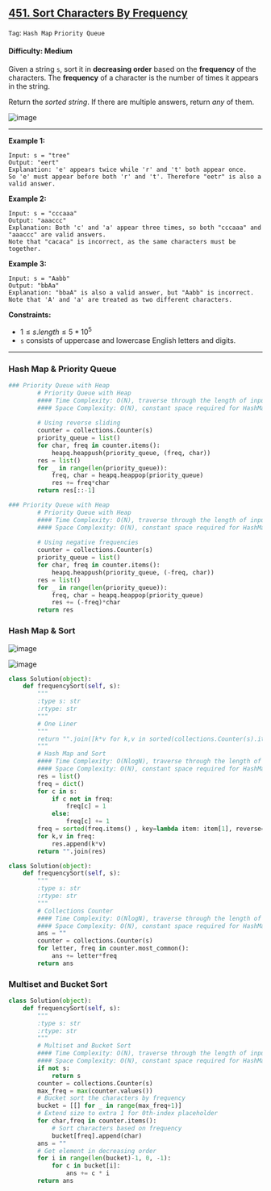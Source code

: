 ## [451. Sort Characters By Frequency](https://leetcode.com/problems/sort-characters-by-frequency)

```Tag```: ```Hash Map``` ```Priority Queue```

#### Difficulty: Medium

Given a string ```s```, sort it in __decreasing order__ based on the __frequency__ of the characters. The __frequency__ of a character is the number of times it appears in the string.

Return the _sorted string_. If there are multiple answers, return _any_ of them.

![image](https://github.com/quananhle/Python/assets/35042430/bcd529b1-b1e0-4ffb-8bae-915cfd4271d6)

---

__Example 1:__
```
Input: s = "tree"
Output: "eert"
Explanation: 'e' appears twice while 'r' and 't' both appear once.
So 'e' must appear before both 'r' and 't'. Therefore "eetr" is also a valid answer.
```

__Example 2:__
```
Input: s = "cccaaa"
Output: "aaaccc"
Explanation: Both 'c' and 'a' appear three times, so both "cccaaa" and "aaaccc" are valid answers.
Note that "cacaca" is incorrect, as the same characters must be together.
```

__Example 3:__
```
Input: s = "Aabb"
Output: "bbAa"
Explanation: "bbaA" is also a valid answer, but "Aabb" is incorrect.
Note that 'A' and 'a' are treated as two different characters.
```

__Constraints:__

- $1 \le s.length \le 5 * 10^5$
- ```s``` consists of uppercase and lowercase English letters and digits.

---

### Hash Map & Priority Queue

```Python
### Priority Queue with Heap
        # Priority Queue with Heap
        #### Time Complexity: O(N), traverse through the length of input s
        #### Space Complexity: O(N), constant space required for HashMap to store 26 characters, but output may keep up to the size of input s
        
        # Using reverse sliding
        counter = collections.Counter(s)
        priority_queue = list()
        for char, freq in counter.items():
            heapq.heappush(priority_queue, (freq, char))
        res = list()
        for _ in range(len(priority_queue)):
            freq, char = heapq.heappop(priority_queue)
            res += freq*char
        return res[::-1]
```

```Python
### Priority Queue with Heap
        # Priority Queue with Heap
        #### Time Complexity: O(N), traverse through the length of input s
        #### Space Complexity: O(N), constant space required for HashMap to store 26 characters, but output may keep up to the size of input s
        
        # Using negative frequencies
        counter = collections.Counter(s)
        priority_queue = list()
        for char, freq in counter.items():
            heapq.heappush(priority_queue, (-freq, char))
        res = list()
        for _ in range(len(priority_queue)):
            freq, char = heapq.heappop(priority_queue)
            res += (-freq)*char
        return res

```

### Hash Map & Sort

![image](https://leetcode.com/problems/sort-characters-by-frequency/Figures/451/hashmap.png)

![image](https://leetcode.com/problems/sort-characters-by-frequency/Figures/451/hashmap_sorted.png)

```Python
class Solution(object):
    def frequencySort(self, s):
        """
        :type s: str
        :rtype: str
        """
        # One Liner
        """
        return "".join([k*v for k,v in sorted(collections.Counter(s).items() , key=lambda item: item[1], reverse=True)])
        """
        # Hash Map and Sort
        #### Time Complexity: O(NlogN), traverse through the length of input s. Sort operation takes O(klogk)
        #### Space Complexity: O(N), constant space required for HashMap to store 26 characters, but output may keep up to the size of input s
        res = list()
        freq = dict()
        for c in s:
            if c not in freq:
                freq[c] = 1
            else:
                freq[c] += 1
        freq = sorted(freq.items() , key=lambda item: item[1], reverse=True)
        for k,v in freq:
            res.append(k*v)
        return "".join(res)
```
```Python
class Solution(object):
    def frequencySort(self, s):
        """
        :type s: str
        :rtype: str
        """
        # Collections Counter
        #### Time Complexity: O(NlogN), traverse through the length of input s. Sort operation takes O(klogk)
        #### Space Complexity: O(N), constant space required for HashMap to store 26 characters, but output may keep up to the size of input s     
        ans = ""
        counter = collections.Counter(s)
        for letter, freq in counter.most_common():
            ans += letter*freq
        return ans
```

### Multiset and Bucket Sort

```Python
class Solution(object):
    def frequencySort(self, s):
        """
        :type s: str
        :rtype: str
        """
        # Multiset and Bucket Sort
        #### Time Complexity: O(N), traverse through the length of input s
        #### Space Complexity: O(N), constant space required for HashMap to store 26 characters, but output may keep up to the size of input s
        if not s:
            return s
        counter = collections.Counter(s)
        max_freq = max(counter.values())
        # Bucket sort the characters by frequency
        bucket = [[] for _ in range(max_freq+1)]
        # Extend size to extra 1 for 0th-index placeholder
        for char,freq in counter.items():
            # Sort characters based on frequency
            bucket[freq].append(char)
        ans = ""
        # Get element in decreasing order
        for i in range(len(bucket)-1, 0, -1):
            for c in bucket[i]:
                ans += c * i
        return ans
```
